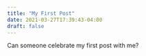 ```yaml
---
title: "My First Post"
date: 2021-03-27T17:39:43-04:00
draft: false
---
```


Can someone celebrate my first post with me?